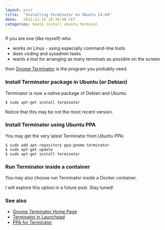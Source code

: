 ```yaml
---
layout: post
title:  "Installing Terminator on Ubuntu 14.04"
date:   2015-11-15 10:30:00 CET
categories: howto install ubuntu terminal
---
```


If you are one (like myself) who

* works on Linux - using especially command-line tools
* does coding and sysadmin tasks
* wants a tool for arranging as many terminals as possible on the screen

then [Gnome Terminator](http://gnometerminator.blogspot.it/p/introduction.html) is the program you probably need.

### Install Terminator package in Ubuntu (or Debian)

Terminator is now a native package of Debian and Ubuntu

```
$ sudo apt-get install terminator
```

Notice that this may be not the most recent version.

### Install Terminator using Ubuntu PPA

You may get the very latest Terminator from Ubuntu PPA:

```
$ sudo add apt-repository ppa:gnome-terminator
$ sudo apt-get update
$ sudo apt-get install terminator
```

### Run Terminator inside a container

You may also choose run Terminator inside a Docker container.

I will explore this option in a future post. Stay tuned!

### See also

* [Gnome Terminator Home Page](http://gnometerminator.blogspot.it/)
* [Terminator in Launchpad](https://launchpad.net/terminator)
* [PPA for Terminator](https://launchpad.net/~gnome-terminator/+archive/ubuntu/ppa)

<!-- EOF -->
